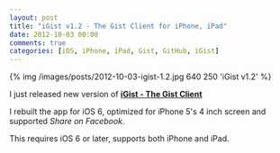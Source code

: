 ```yaml
---
layout: post
title: "iGist v1.2 - The Gist Client for iPhone, iPad"
date: 2012-10-03 00:00
comments: true
categories: [iOS, iPhone, iPad, Gist, GitHub, iGist]
---
```


{% img /images/posts/2012-10-03-igist-1.2.jpg 640 250 'iGist v1.2' %}

I just released new version of **[iGist - The Gist Client](http://igistapp.com/)**

I rebuilt the app for iOS 6, optimized for iPhone 5&apos;s 4 inch screen and supported *Share on Facebook*.

This requires iOS 6 or later, supports both iPhone and iPad.
